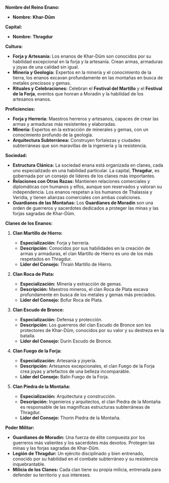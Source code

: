 **Nombre del Reino Enano:**

- **Nombre:** **Khar-Dûm**

**Capital:**

- **Nombre:** **Thragdur**

**Cultura:**

- **Forja y Artesanía:** Los enanos de Khar-Dûm son conocidos por su habilidad excepcional en la forja y la artesanía. Crean armas, armaduras y joyas de una calidad sin igual.
- **Minería y Geología:** Expertos en la minería y el conocimiento de la tierra, los enanos excavan profundamente en las montañas en busca de metales preciosos y gemas.
- **Rituales y Celebraciones:** Celebran el **Festival del Martillo** y el **Festival de la Forja**, eventos que honran a Moradin y la habilidad de los artesanos enanos.

**Proficiencias:**

- **Forja y Herrería:** Maestros herreros y artesanos, capaces de crear las armas y armaduras más resistentes y elaboradas.
- **Minería:** Expertos en la extracción de minerales y gemas, con un conocimiento profundo de la geología.
- **Arquitectura Subterránea:** Construyen fortalezas y ciudades subterráneas que son maravillas de la ingeniería y la resistencia.

**Sociedad:**

- **Estructura Clánica:** La sociedad enana está organizada en clanes, cada uno especializado en una habilidad particular. La capital, **Thragdur**, es gobernada por un consejo de líderes de los clanes más importantes.
- **Relaciones con Otras Razas:** Mantienen relaciones comerciales y diplomáticas con humanos y elfos, aunque son reservados y valoran su independencia. Los enanos respetan a los humanos de Thalassia y Veridia, y tienen alianzas comerciales con ambas coaliciones.
- **Guardianes de las Montañas:** Los **Guardianes de Moradin** son una orden de guerreros y sacerdotes dedicados a proteger las minas y las forjas sagradas de Khar-Dûm.

**Clanes de los Enanos:**

1. **Clan Martillo de Hierro:**
    
    - **Especialización:** Forja y herrería.
    - **Descripción:** Conocidos por sus habilidades en la creación de armas y armaduras, el clan Martillo de Hierro es uno de los más respetados en Thragdur.
    - **Líder del Consejo:** Thrain Martillo de Hierro.
2. **Clan Roca de Plata:**
    
    - **Especialización:** Minería y extracción de gemas.
    - **Descripción:** Maestros mineros, el clan Roca de Plata excava profundamente en busca de los metales y gemas más preciados.
    - **Líder del Consejo:** Bofur Roca de Plata.
3. **Clan Escudo de Bronce:**
    
    - **Especialización:** Defensa y protección.
    - **Descripción:** Los guerreros del clan Escudo de Bronce son los protectores de Khar-Dûm, conocidos por su valor y su destreza en la batalla.
    - **Líder del Consejo:** Durin Escudo de Bronce.
4. **Clan Fuego de la Forja:**
    
    - **Especialización:** Artesanía y joyería.
    - **Descripción:** Artesanos excepcionales, el clan Fuego de la Forja crea joyas y artefactos de una belleza incomparable.
    - **Líder del Consejo:** Balin Fuego de la Forja.
5. **Clan Piedra de la Montaña:**
    
    - **Especialización:** Arquitectura y construcción.
    - **Descripción:** Ingenieros y arquitectos, el clan Piedra de la Montaña es responsable de las magníficas estructuras subterráneas de Thragdur.
    - **Líder del Consejo:** Thorin Piedra de la Montaña.

**Poder Militar:**

- **Guardianes de Moradin:** Una fuerza de élite compuesta por los guerreros más valientes y los sacerdotes más devotos. Protegen las minas y las forjas sagradas de Khar-Dûm.
- **Legión de Thragdur:** Un ejército disciplinado y bien entrenado, conocido por su habilidad en el combate subterráneo y su resistencia inquebrantable.
- **Milicia de los Clanes:** Cada clan tiene su propia milicia, entrenada para defender su territorio y sus intereses.